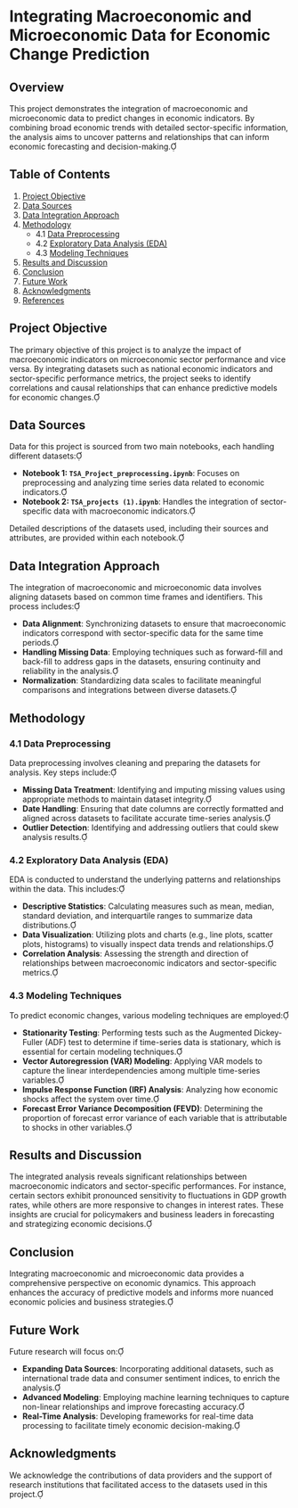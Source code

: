 # Integrating Macroeconomic and Microeconomic Data for Economic Change Prediction

## Overview

This project demonstrates the integration of macroeconomic and microeconomic data to predict changes in economic indicators. By combining broad economic trends with detailed sector-specific information, the analysis aims to uncover patterns and relationships that can inform economic forecasting and decision-making.

## Table of Contents

1. [Project Objective](#project-objective)
2. [Data Sources](#data-sources)
3. [Data Integration Approach](#data-integration-approach)
4. [Methodology](#methodology)
   - 4.1 [Data Preprocessing](#data-preprocessing)
   - 4.2 [Exploratory Data Analysis (EDA)](#exploratory-data-analysis-eda)
   - 4.3 [Modeling Techniques](#modeling-techniques)
5. [Results and Discussion](#results-and-discussion)
6. [Conclusion](#conclusion)
7. [Future Work](#future-work)
8. [Acknowledgments](#acknowledgments)
9. [References](#references)

## Project Objective

The primary objective of this project is to analyze the impact of macroeconomic indicators on microeconomic sector performance and vice versa. By integrating datasets such as national economic indicators and sector-specific performance metrics, the project seeks to identify correlations and causal relationships that can enhance predictive models for economic changes.

## Data Sources

Data for this project is sourced from two main notebooks, each handling different datasets:

- **Notebook 1: `TSA_Project_preprocessing.ipynb`**: Focuses on preprocessing and analyzing time series data related to economic indicators.
- **Notebook 2: `TSA_projects (1).ipynb`**: Handles the integration of sector-specific data with macroeconomic indicators.

Detailed descriptions of the datasets used, including their sources and attributes, are provided within each notebook.

## Data Integration Approach

The integration of macroeconomic and microeconomic data involves aligning datasets based on common time frames and identifiers. This process includes:

- **Data Alignment**: Synchronizing datasets to ensure that macroeconomic indicators correspond with sector-specific data for the same time periods.
- **Handling Missing Data**: Employing techniques such as forward-fill and back-fill to address gaps in the datasets, ensuring continuity and reliability in the analysis.
- **Normalization**: Standardizing data scales to facilitate meaningful comparisons and integrations between diverse datasets.

## Methodology

### 4.1 Data Preprocessing

Data preprocessing involves cleaning and preparing the datasets for analysis. Key steps include:

- **Missing Data Treatment**: Identifying and imputing missing values using appropriate methods to maintain dataset integrity.
- **Date Handling**: Ensuring that date columns are correctly formatted and aligned across datasets to facilitate accurate time-series analysis.
- **Outlier Detection**: Identifying and addressing outliers that could skew analysis results.

### 4.2 Exploratory Data Analysis (EDA)

EDA is conducted to understand the underlying patterns and relationships within the data. This includes:

- **Descriptive Statistics**: Calculating measures such as mean, median, standard deviation, and interquartile ranges to summarize data distributions.
- **Data Visualization**: Utilizing plots and charts (e.g., line plots, scatter plots, histograms) to visually inspect data trends and relationships.
- **Correlation Analysis**: Assessing the strength and direction of relationships between macroeconomic indicators and sector-specific metrics.

### 4.3 Modeling Techniques

To predict economic changes, various modeling techniques are employed:

- **Stationarity Testing**: Performing tests such as the Augmented Dickey-Fuller (ADF) test to determine if time-series data is stationary, which is essential for certain modeling techniques.
- **Vector Autoregression (VAR) Modeling**: Applying VAR models to capture the linear interdependencies among multiple time-series variables.
- **Impulse Response Function (IRF) Analysis**: Analyzing how economic shocks affect the system over time.
- **Forecast Error Variance Decomposition (FEVD)**: Determining the proportion of forecast error variance of each variable that is attributable to shocks in other variables.

## Results and Discussion

The integrated analysis reveals significant relationships between macroeconomic indicators and sector-specific performances. For instance, certain sectors exhibit pronounced sensitivity to fluctuations in GDP growth rates, while others are more responsive to changes in interest rates. These insights are crucial for policymakers and business leaders in forecasting and strategizing economic decisions.

## Conclusion

Integrating macroeconomic and microeconomic data provides a comprehensive perspective on economic dynamics. This approach enhances the accuracy of predictive models and informs more nuanced economic policies and business strategies.

## Future Work

Future research will focus on:

- **Expanding Data Sources**: Incorporating additional datasets, such as international trade data and consumer sentiment indices, to enrich the analysis.
- **Advanced Modeling**: Employing machine learning techniques to capture non-linear relationships and improve forecasting accuracy.
- **Real-Time Analysis**: Developing frameworks for real-time data processing to facilitate timely economic decision-making.

## Acknowledgments

We acknowledge the contributions of data providers and the support of research institutions that facilitated access to the datasets used in this project.
